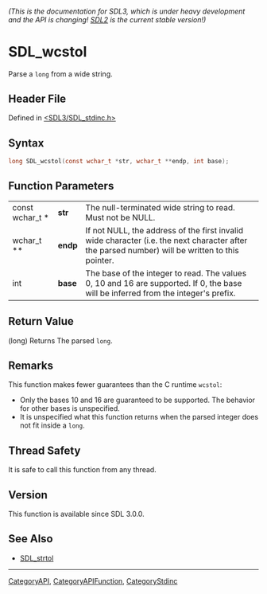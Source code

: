 ###### (This is the documentation for SDL3, which is under heavy development and the API is changing! [SDL2](https://wiki.libsdl.org/SDL2/) is the current stable version!)
# SDL_wcstol

Parse a `long` from a wide string.

## Header File

Defined in [<SDL3/SDL_stdinc.h>](https://github.com/libsdl-org/SDL/blob/main/include/SDL3/SDL_stdinc.h)

## Syntax

```c
long SDL_wcstol(const wchar_t *str, wchar_t **endp, int base);
```

## Function Parameters

|                 |          |                                                                                                                                                 |
| --------------- | -------- | ----------------------------------------------------------------------------------------------------------------------------------------------- |
| const wchar_t * | **str**  | The null-terminated wide string to read. Must not be NULL.                                                                                      |
| wchar_t **      | **endp** | If not NULL, the address of the first invalid wide character (i.e. the next character after the parsed number) will be written to this pointer. |
| int             | **base** | The base of the integer to read. The values 0, 10 and 16 are supported. If 0, the base will be inferred from the integer's prefix.              |

## Return Value

(long) Returns The parsed `long`.

## Remarks

This function makes fewer guarantees than the C runtime `wcstol`:

- Only the bases 10 and 16 are guaranteed to be supported. The behavior for
  other bases is unspecified.
- It is unspecified what this function returns when the parsed integer does
  not fit inside a `long`.

## Thread Safety

It is safe to call this function from any thread.

## Version

This function is available since SDL 3.0.0.

## See Also

- [SDL_strtol](SDL_strtol)

----
[CategoryAPI](CategoryAPI), [CategoryAPIFunction](CategoryAPIFunction), [CategoryStdinc](CategoryStdinc)

